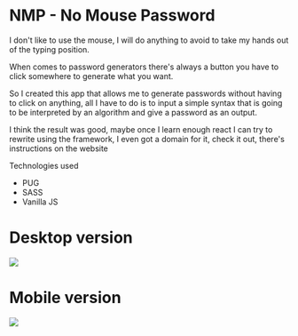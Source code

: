 # NMP - No Mouse Password

I don't like to use the mouse, I will do anything to avoid to take my hands out of the typing position. 

When comes to password generators there's always a button you have to click somewhere to generate what you want.

So I created this app that allows me to generate passwords without having to click on anything, all I have to do is to input a simple syntax that is going to be interpreted by an algorithm and give a password as an output.

I think the result was good, maybe once I learn enough react I can try to rewrite using the framework, I even got a domain for it, check it out, there's instructions on the website


Technologies used

- PUG
- SASS
- Vanilla JS

# Desktop version
![](https://i.imgur.com/h1aXnyg.png)

# Mobile version
![](https://i.imgur.com/qSjS3Xq.png)


